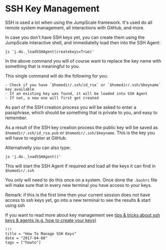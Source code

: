 # SSH Key Management

SSH is used a lot when using the JumpScale framework. It's used do all remote system management, all interactions with GitHub, and more.

In case you don't have SSH keys yet, you can create them using the JumpScale interactive shell, and immediatelly load then into the SSH Agent:

```shell
js 'j.do._loadSSHAgent(createkeys=True)'
```

In the above command you will of course want to replace the key name with something that is meaningful to you.

This single command will do the following for you:

```
- Check if you have `$homedir/.ssh/id_rsa` or `$homedir/.ssh/$keyname` key available
- If an existing key was found, it will be loaded into SSH Agent
- If not, a new one will first get created
```

As part of the SSH creation process you will be asked to enter a passphrase, which should be something that is private to you, and easy to remember.

As a result of the SSH key creation process the public key will be saved as `$homedir/.ssh/id_rsa.pub` or `$homedir/.ssh/$keyname`. This is the key you will have to register at GitHub.

Alternativelly you can also type:

```shell
js 'j.do._loadSSHAgent()'
```

This will start the SSH Agent if required and load all the keys it can find in `$homedir/.ssh`

You only will need to do this once on a system. Once done the `.bashrc` file will make sure that in every new terminal you have access to your keys.

Remark: if this is the first time then your current session does not have access to ssh keys yet, go into a new terminal to see the results & start using ssh

If you want to read more about key management see [tips & tricks about ssh keys & agents (e.g. how to create your keys)](../SSHSystemManagement/SSHKeysAgent.md)

```
!!!
title = "How To Manage SSH Keys"
date = "2017-04-08"
tags = ["howto"]
```

